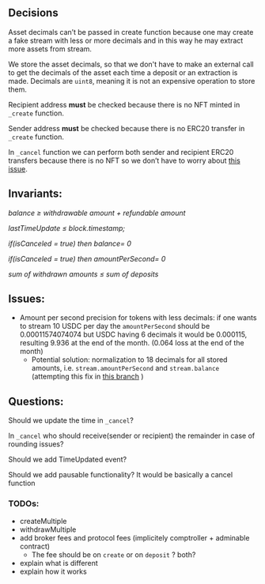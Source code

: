 ## Decisions

Asset decimals can’t be passed in create function because one may create a fake stream with less or more decimals and in
this way he may extract more assets from stream.

We store the asset decimals, so that we don't have to make an external call to get the decimals of the asset each time a
deposit or an extraction is made. Decimals are `uint8`, meaning it is not an expensive operation to store them.

Recipient address **must** be checked because there is no NFT minted in `_create` function.

Sender address **must** be checked because there is no ERC20 transfer in `_create` function.

In `_cancel` function we can perform both sender and recipient ERC20 transfers because there is no NFT so we don’t have
to worry about [this issue](https://github.com/cantinasec/review-sablier/issues/11).

## Invariants:

_balance ≥ withdrawable amount + refundable amount_

_lastTimeUpdate ≤ block.timestamp;_

_if(isCanceled = true) then balance= 0_

_if(isCanceled = true) then amountPerSecond= 0_

_sum of withdrawn amounts ≤ sum of deposits_

## Issues:

- Amount per second precision for tokens with less decimals: if one wants to stream 10 USDC per day the
  `amountPerSecond` should be 0.00011574074074 but USDC having 6 decimals it would be 0.000115, resulting 9.936 at the
  end of the month. (0.064 loss at the end of the month)
  - Potential solution: normalization to 18 decimals for all stored amounts, i.e. `stream.amountPerSecond` and
    `stream.balance` (attempting this fix in
    [this branch](https://github.com/sablier-labs/v2-open-ended/tree/fix/amount-per-second-precision) )

## Questions:

Should we update the time in `_cancel`?

In `_cancel` who should receive(sender or recipient) the remainder in case of rounding issues?

Should we add TimeUpdated event?

Should we add pausable functionality? It would be basically a cancel function

### TODOs:

- createMultiple
- withdrawMultiple
- add broker fees and protocol fees (implicitely comptroller + adminable contract)
  - The fee should be on `create` or on `deposit` ? both?
- explain what is different
- explain how it works
